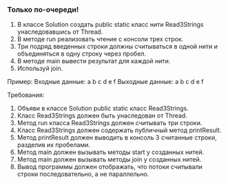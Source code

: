 
### Только по-очереди!

1. В классе Solution создать public static класс нити Read3Strings унаследовавшись от Thread.
2. В методе run реализовать чтение с консоли трех строк.
3. Три подряд введенных строки должны считываться в одной нити и объединяться в одну строку через пробел.
4. В методе main вывести результат для каждой нити.
5. Используй join.

Пример:
Входные данные:
a
b
c
d
e
f
Выходные данные:
a b c
d e f


Требования:
1.	Объяви в классе Solution public static класс Read3Strings.
2.	Класс Read3Strings должен быть унаследован от Thread.
3.	Метод run класса Read3Strings должен считывать три строки.
4.	Класс Read3Strings должен содержать публичный метод printResult.
5.	Метод printResult должен выводить в консоль 3 считанные строки, разделив их пробелами.
6.	Метод main должен вызывать методы start у созданных нитей.
7.	Метод main должен вызывать методы join у созданных нитей.
8.	Вывод программы должен отображать, что потоки считывали строки последовательно, а не параллельно.


